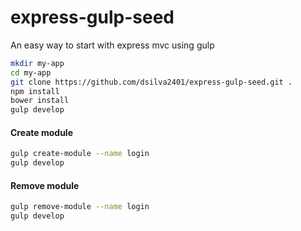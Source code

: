 # express-gulp-seed

An easy way to start with express mvc using gulp

```bash
mkdir my-app
cd my-app
git clone https://github.com/dsilva2401/express-gulp-seed.git .
npm install
bower install
gulp develop
```

#### Create module
```bash
gulp create-module --name login
gulp develop
```

#### Remove module
```bash
gulp remove-module --name login
gulp develop
```
